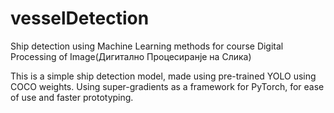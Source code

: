 # vesselDetection
Ship detection using Machine Learning methods for course Digital Processing of Image(Дигитално Процесиранје на Слика)

This is a simple ship detection model, made using pre-trained YOLO using COCO weights.
Using super-gradients as a framework for PyTorch, for ease of use and faster prototyping.
